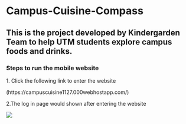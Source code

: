 # Campus-Cuisine-Compass
## This is the project developed by Kindergarden Team to help UTM students explore campus foods and drinks.
### Steps to run the mobile website
<p>1. Click the following link to enter the website</p>    (https://campuscuisine1127.000webhostapp.com/)
<p>2.The log in page would shown after entering the website</p>
 <img src="login.page">

